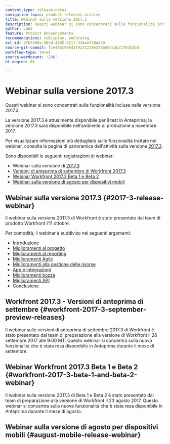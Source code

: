 ```yaml
---
content-type: release-notes
navigation-topic: product-releases-archive
title: Webinar sulla versione 2017.3
description: Questi webinar si sono concentrati sulle funzionalità incluse nella versione 2017.3.
author: Luke
feature: Product Announcements
recommendations: noDisplay, noCatalog
exl-id: 3fb7498a-585d-4692-9217-434eef38ad40
source-git-commit: f1e463c90641f9221228e335b583cab72762b3bd
workflow-type: tm+mt
source-wordcount: '236'
ht-degree: 0%

---
```


# Webinar sulla versione 2017.3

Questi webinar si sono concentrati sulle funzionalità incluse nella versione 2017.3. 

La versione 2017.3 è attualmente disponibile per il test in Anteprima; la versione 2017.3 sarà disponibile nell’ambiente di produzione a novembre 2017.

Per visualizzare informazioni più dettagliate sulle funzionalità trattate nei webinar, consulta la pagina di panoramica dell&#39;attività sulla versione [2017.3](../../../../product-announcements/product-releases/quarterly-release-archive/2017.3-release-activity/2017-3-release-activity-overview.md).

Sono disponibili le seguenti registrazioni di webinar:

* Webinar sulla versione di [2017.3](#2017-3-release-webinar)
* [Versioni di anteprima di settembre di Workfront 2017.3](#workfront-2017-3-september-preview-releases)
* [Webinar Workfront 2017.3 Beta 1 e Beta 2](#workfront-2017-3-beta-1-and-beta-2-webinar)
* [Webinar sulla versione di agosto per dispositivi mobili](#august-mobile-release-webinar)

## Webinar sulla versione 2017.3 {#2017-3-release-webinar}

Il webinar sulla versione 2017.3 di Workfront è stato presentato dal team di prodotto Workfront l’11 ottobre.  

Per comodità, il webinar è suddiviso nei seguenti argomenti:

* [Introduzione](#introduction)
* [Miglioramenti al progetto](#project-enhancements)
* [Miglioramenti al reporting](#reporting-enhancements)
* [Miglioramenti Agile](#agile-enhancements)
* [Miglioramenti alla gestione delle risorse](#resource-management-enhancements)
* [App e integrazioni](#apps-and-integrations)
* [Miglioramenti bozza](#proofing-enhancements)
* [Miglioramenti API](#api-enhancements)
* [Conclusione](#conclusion)

## Workfront 2017.3 - Versioni di anteprima di settembre {#workfront-2017-3-september-preview-releases}

Il webinar sulle versioni di anteprima di settembre 2017.3 di Workfront è stato presentato dal team di preparazione alla versione di Workfront il 26 settembre 2017 alle 9:00 MT. Questo webinar si concentra sulla nuova funzionalità che è stata resa disponibile in Anteprima durante il mese di settembre.

## Webinar Workfront 2017.3 Beta 1 e Beta 2 {#workfront-2017-3-beta-1-and-beta-2-webinar}

Il webinar sulla versione 2017.3 di Beta 1 e Beta 2 è stato presentato dal team di preparazione alla versione di Workfront il 23 agosto 2017. Questo webinar si concentra sulla nuova funzionalità che è stata resa disponibile in Anteprima durante il mese di agosto.

## Webinar sulla versione di agosto per dispositivi mobili {#august-mobile-release-webinar}
